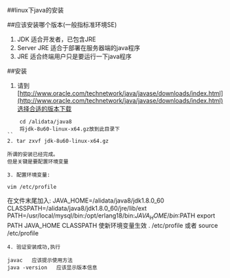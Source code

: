 ##linux下java的安装

##应该安装哪个版本(一般指标准环境SE)
1. JDK 适合开发者，已包含JRE
2. Server JRE 适合于部署在服务器端的java程序
3. JRE 适合终端用户只是要运行一下java程序


##安装
1. 请到[http://www.oracle.com/technetwork/java/javase/downloads/index.html](http://www.oracle.com/technetwork/java/javase/downloads/index.html)选择合适的版本下载
```
    cd /alidata/java8
    将jdk-8u60-linux-x64.gz放到此目录下
``
2. tar zxvf jdk-8u60-linux-x64.gz
```
    所谓的安装已经完成。
    但是关键是要配置环境变量
```
3. 配置环境变量: 
```
    vim /etc/profile
   在文件末尾加入:
    JAVA_HOME=/alidata/java8/jdk1.8.0_60
    CLASSPATH=/alidata/java8/jdk1.8.0_60/jre/lib/ext
    PATH=/usr/local/mysql/bin:/opt/erlang18/bin:$JAVA_HOME/bin:$PATH
    export PATH JAVA_HOME CLASSPATH
   使新环境变量生效
    . /etc/profile 或者 source /etc/profile
```
4. 验证安装成功,执行
```
    javac   应该提示使用方法
    java -version   应该显示版本信息
```
